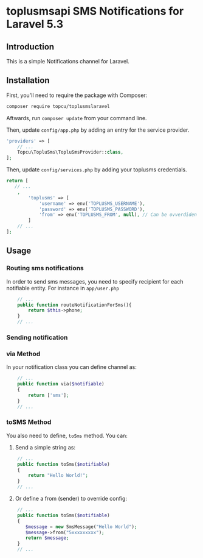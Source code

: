 #  toplusmsapi SMS Notifications for Laravel 5.3

## Introduction

This is a simple Notifications channel for Laravel.


## Installation

First, you'll need to require the package with Composer:

```sh
composer require topcu/toplusmslaravel
```

Aftwards, run `composer update` from your command line.

Then, update `config/app.php` by adding an entry for the service provider.

```php
'providers' => [
	// ...
    Topcu\TopluSms\TopluSmsProvider::class,
];
```

Then, update `config/services.php` by adding your toplusms credentials.

```php
return [
   // ...
	,
        'toplusms' => [
            'username' => env('TOPLUSMS_USERNAME'),
            'password' => env('TOPLUSMS_PASSWORD'),
            'from' => env('TOPLUSMS_FROM', null), // Can be ovverdiden with $message->from() 
        ]
    // ...
];
```

## Usage
### Routing sms notifications

In order to send sms messages, you need to specify recipient for each notifiable entity.
For instance in `app/user.php`
```php
    // ...
    public function routeNotificationForSms(){
        return $this->phone;
    }
    // ...
```
### Sending notification
### via Method
In your notification class you can define channel as: 
```php
    // ...
    public function via($notifiable)
    {
        return ['sms'];
    }
    // ...
```
### toSMS Method
You also need to define, `toSms` method. You can:
1. Send a simple string as:
```php
    // ...
    public function toSms($notifiable)
    {
        return "Hello World!";
    }
    // ...
```
2. Or define a from (sender) to override config:
 ```php
     // ...
     public function toSms($notifiable)
     {
        $message = new SmsMessage("Hello World");
        $message->from("5xxxxxxxxx");
        return $message;
     }
     // ...
 ```